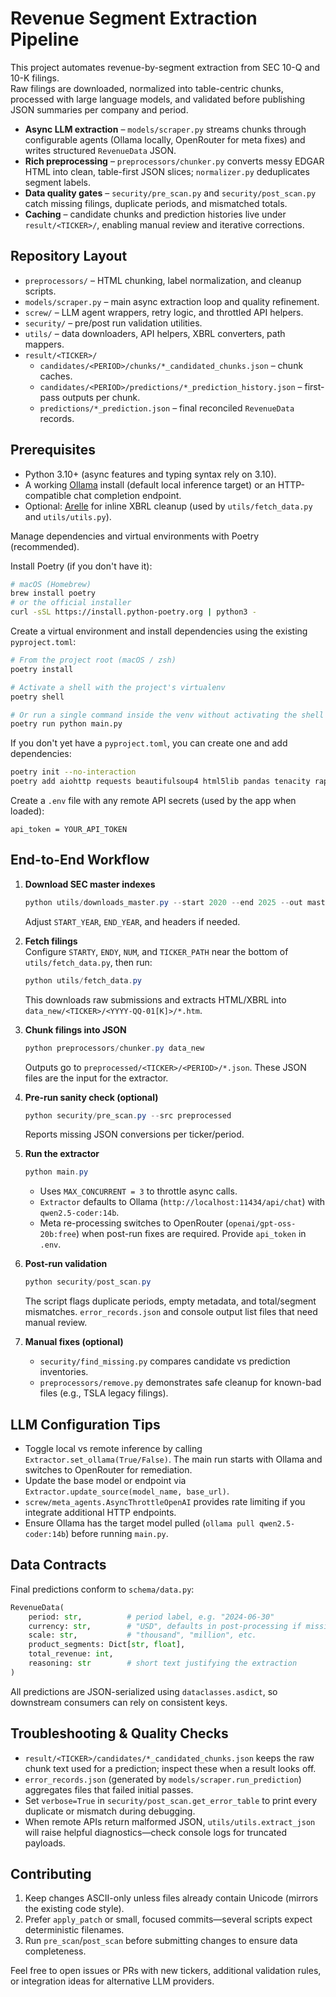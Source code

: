 # Revenue Segment Extraction Pipeline

This project automates revenue-by-segment extraction from SEC 10-Q and 10-K filings.  
Raw filings are downloaded, normalized into table-centric chunks, processed with large language models, and validated before publishing JSON summaries per company and period.

- **Async LLM extraction** – `models/scraper.py` streams chunks through configurable agents (Ollama locally, OpenRouter for meta fixes) and writes structured `RevenueData` JSON.
- **Rich preprocessing** – `preprocessors/chunker.py` converts messy EDGAR HTML into clean, table-first JSON slices; `normalizer.py` deduplicates segment labels.
- **Data quality gates** – `security/pre_scan.py` and `security/post_scan.py` catch missing filings, duplicate periods, and mismatched totals.
- **Caching** – candidate chunks and prediction histories live under `result/<TICKER>/`, enabling manual review and iterative corrections.

## Repository Layout

- `preprocessors/` – HTML chunking, label normalization, and cleanup scripts.
- `models/scraper.py` – main async extraction loop and quality refinement.
- `screw/` – LLM agent wrappers, retry logic, and throttled API helpers.
- `security/` – pre/post run validation utilities.
- `utils/` – data downloaders, API helpers, XBRL converters, path mappers.
- `result/<TICKER>/`  
  - `candidates/<PERIOD>/chunks/*_candidated_chunks.json` – chunk caches.  
  - `candidates/<PERIOD>/predictions/*_prediction_history.json` – first-pass outputs per chunk.  
  - `predictions/*_prediction.json` – final reconciled `RevenueData` records.

## Prerequisites

- Python 3.10+ (async features and typing syntax rely on 3.10).
- A working [Ollama](https://ollama.com/) install (default local inference target) or an HTTP-compatible chat completion endpoint.
- Optional: [Arelle](https://arelle.org) for inline XBRL cleanup (used by `utils/fetch_data.py` and `utils/utils.py`).

Manage dependencies and virtual environments with Poetry (recommended).

Install Poetry (if you don't have it):

```bash
# macOS (Homebrew)
brew install poetry
# or the official installer
curl -sSL https://install.python-poetry.org | python3 -
```

Create a virtual environment and install dependencies using the existing `pyproject.toml`:

```bash
# From the project root (macOS / zsh)
poetry install

# Activate a shell with the project's virtualenv
poetry shell

# Or run a single command inside the venv without activating the shell
poetry run python main.py
```

If you don't yet have a `pyproject.toml`, you can create one and add dependencies:

```bash
poetry init --no-interaction
poetry add aiohttp requests beautifulsoup4 html5lib pandas tenacity rapidfuzz tqdm click python-dotenv json5 arelle
```

Create a `.env` file with any remote API secrets (used by the app when loaded):
```text
api_token = YOUR_API_TOKEN
```

## End-to-End Workflow

1. **Download SEC master indexes**  
   ```powershell
   python utils/downloads_master.py --start 2020 --end 2025 --out master_files
   ```
   Adjust `START_YEAR`, `END_YEAR`, and headers if needed.

2. **Fetch filings**  
   Configure `STARTY`, `ENDY`, `NUM`, and `TICKER_PATH` near the bottom of `utils/fetch_data.py`, then run:
   ```powershell
   python utils/fetch_data.py
   ```
   This downloads raw submissions and extracts HTML/XBRL into `data_new/<TICKER>/<YYYY-QQ-01[K]>/*.htm`.

3. **Chunk filings into JSON**  
   ```powershell
   python preprocessors/chunker.py data_new
   ```
   Outputs go to `preprocessed/<TICKER>/<PERIOD>/*.json`. These JSON files are the input for the extractor.

4. **Pre-run sanity check (optional)**  
   ```powershell
   python security/pre_scan.py --src preprocessed
   ```
   Reports missing JSON conversions per ticker/period.

5. **Run the extractor**  
   ```powershell
   python main.py
   ```
   - Uses `MAX_CONCURRENT = 3` to throttle async calls.
   - `Extractor` defaults to Ollama (`http://localhost:11434/api/chat`) with `qwen2.5-coder:14b`.
   - Meta re-processing switches to OpenRouter (`openai/gpt-oss-20b:free`) when post-run fixes are required. Provide `api_token` in `.env`.

6. **Post-run validation**  
   ```powershell
   python security/post_scan.py
   ```
   The script flags duplicate periods, empty metadata, and total/segment mismatches. `error_records.json` and console output list files that need manual review.

7. **Manual fixes (optional)**  
   - `security/find_missing.py` compares candidate vs prediction inventories.
   - `preprocessors/remove.py` demonstrates safe cleanup for known-bad files (e.g., TSLA legacy filings).

## LLM Configuration Tips

- Toggle local vs remote inference by calling `Extractor.set_ollama(True/False)`. The main run starts with Ollama and switches to OpenRouter for remediation.
- Update the base model or endpoint via `Extractor.update_source(model_name, base_url)`.
- `screw/meta_agents.AsyncThrottleOpenAI` provides rate limiting if you integrate additional HTTP endpoints.
- Ensure Ollama has the target model pulled (`ollama pull qwen2.5-coder:14b`) before running `main.py`.

## Data Contracts

Final predictions conform to `schema/data.py`:

```python
RevenueData(
    period: str,          # period label, e.g. "2024-06-30"
    currency: str,        # "USD", defaults in post-processing if missing
    scale: str,           # "thousand", "million", etc.
    product_segments: Dict[str, float],
    total_revenue: int,
    reasoning: str        # short text justifying the extraction
)
```

All predictions are JSON-serialized using `dataclasses.asdict`, so downstream consumers can rely on consistent keys.

## Troubleshooting & Quality Checks

- `result/<TICKER>/candidates/*_candidated_chunks.json` keeps the raw chunk text used for a prediction; inspect these when a result looks off.
- `error_records.json` (generated by `models/scraper.run_prediction`) aggregates files that failed initial passes.
- Set `verbose=True` in `security/post_scan.get_error_table` to print every duplicate or mismatch during debugging.
- When remote APIs return malformed JSON, `utils/utils.extract_json` will raise helpful diagnostics—check console logs for truncated payloads.

## Contributing

1. Keep changes ASCII-only unless files already contain Unicode (mirrors the existing code style).
2. Prefer `apply_patch` or small, focused commits—several scripts expect deterministic filenames.
3. Run `pre_scan`/`post_scan` before submitting changes to ensure data completeness.

Feel free to open issues or PRs with new tickers, additional validation rules, or integration ideas for alternative LLM providers.
